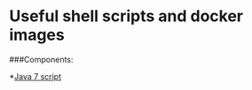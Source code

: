 # Useful shell scripts and docker images

###Components:

*[Java 7 script](https://github.com/vlsidlyarevich/docker/blob/master/shells/java7/README.md)
